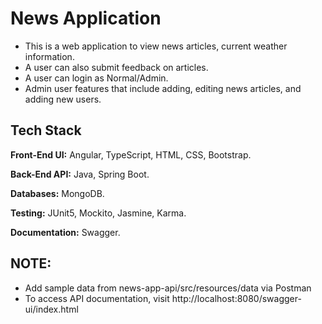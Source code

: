 
# News Application

- This is a web application to view news articles, current weather information.
- A user can also submit feedback on articles.
- A user can login as Normal/Admin.
- Admin user features that include adding, editing news articles, and adding new users.


## Tech Stack

**Front-End UI:** Angular, TypeScript, HTML, CSS, Bootstrap.

**Back-End API:** Java, Spring Boot.

**Databases:** MongoDB.

**Testing:** JUnit5, Mockito, Jasmine, Karma.

**Documentation:** Swagger.


## NOTE: 
- Add sample data from news-app-api/src/resources/data via Postman
- To access API documentation, visit http://localhost:8080/swagger-ui/index.html